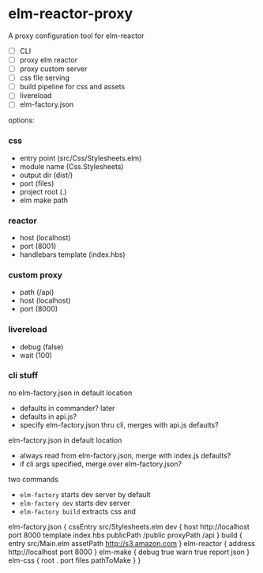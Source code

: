 # elm-reactor-proxy

A proxy configuration tool for elm-reactor

- [ ] CLI
- [ ] proxy elm reactor
- [ ] proxy custom server
- [ ] css file serving
- [ ] build pipeline for css and assets
- [ ] livereload
- [ ] elm-factory.json

options:

### css
- entry point (src/Css/Stylesheets.elm)
- module name (Css.Stylesheets)
- output dir (dist/)
- port (files)
- project root (.)
- elm make path

### reactor
- host (localhost)
- port (8001)
- handlebars template (index.hbs)

### custom proxy
- path (/api)
- host (localhost)
- port (8000)

### livereload
- debug (false)
- wait (100)


### cli stuff
no elm-factory.json in default location
  - defaults in commander? later
  - defaults in api.js?
  - specify elm-factory.json thru cli, merges with api.js defaults?

elm-factory.json in default location
  - always read from elm-factory.json, merge with index.js defaults?
  - if cli args specified, merge over elm-factory.json?

two commands
  - `elm-factory` starts dev server by default
  - `elm-factory dev` starts dev server
  - `elm-factory build` extracts css and

elm-factory.json {
  cssEntry src/Stylesheets.elm
  dev {
    host http://localhost
    port 8000
    template index.hbs
    publicPath /public
    proxyPath /api
  }
  build {
    entry src/Main.elm
    assetPath http://s3.amazon.com
  }
  elm-reactor {
    address http://localhost
    port 8000
  }
  elm-make {
    debug true
    warn true
    report json
  }
  elm-css {
    root .
    port files
    pathToMake
  }
}
